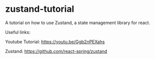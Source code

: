 # zustand-tutorial

A tutorial on how to use Zustand, a state management library for react.

Useful links:

Youtube Tutorial: https://youtu.be/Ggb2nPEXahs

Zustand: https://github.com/react-spring/zustand